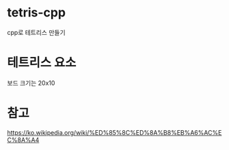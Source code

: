 # tetris-cpp
cpp로 테트리스 만들기

# 테트리스 요소
보드 크기는 20x10

# 참고
https://ko.wikipedia.org/wiki/%ED%85%8C%ED%8A%B8%EB%A6%AC%EC%8A%A4